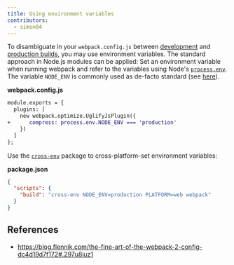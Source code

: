 ```yaml
---
title: Using environment variables
contributors:
  - simon04
---
```


To disambiguate in your `webpack.config.js` between [development](/guides/development) and [production builds](/guides/production-build), you may use environment variables.
The standard approach in Node.js modules can be applied: Set an environment variable when running webpack and refer to the variables using Node's [`process.env`](https://nodejs.org/api/process.html#process_process_env). The variable `NODE_ENV` is commonly used as de-facto standard (see [here](https://dzone.com/articles/what-you-should-know-about-node-env)).

**webpack.config.js**
```diff
module.exports = {
  plugins: [
    new webpack.optimize.UglifyJsPlugin({
+      compress: process.env.NODE_ENV === 'production'
    })
  ]
};
```

Use the [`cross-env`](https://www.npmjs.com/package/cross-env) package to cross-platform-set environment variables:

**package.json**
```json
{
  "scripts": {
    "build": "cross-env NODE_ENV=production PLATFORM=web webpack"
  }
}
```

## References
* https://blog.flennik.com/the-fine-art-of-the-webpack-2-config-dc4d19d7f172#.297u8iuz1
